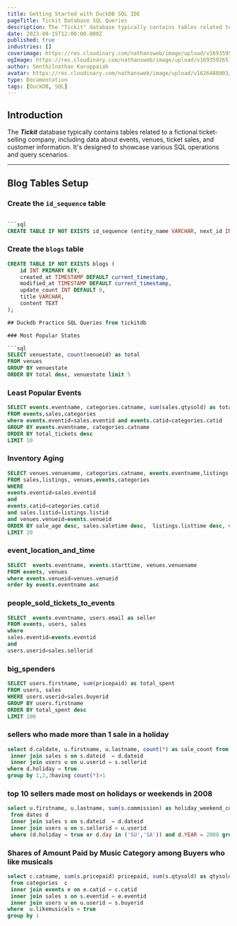 ```yaml
---
title: Getting Started with DuckDB SQL IDE
pageTitle: Tickit Database SQL Queries 
description: The "Tickit" database typically contains tables related to a fictional ticket-selling company, including data about events, venues, ticket sales, and customer information. It's designed to showcase various SQL operations and query scenarios.
date: 2023-09-15T12:00:00.000Z
published: true
industries: []
coverimage: https://res.cloudinary.com/nathansweb/image/upload/v1693595703/senthilsweb.com/blog/senthilsweb-image-card_4_thm4gh.png
ogImage: https://res.cloudinary.com/nathansweb/image/upload/v1693592651/senthilsweb.com/blog/goduck.png
author: Senthilnathan Karuppaiah
avatar: https://res.cloudinary.com/nathansweb/image/upload/v1626488903/profile/Senthil-profile-picture-01_al07i5.jpg
type: Documentation
tags: [DuckDB, SQL]
---
```


## Introduction

The ***Tickit*** database typically contains tables related to a fictional ticket-selling company, including data about events, venues, ticket sales, and customer information. It's designed to showcase various SQL operations and query scenarios.

---

## Blog Tables Setup

### Create the `id_sequence` table

```sql

```sql
CREATE TABLE IF NOT EXISTS id_sequence (entity_name VARCHAR, next_id INTEGER);
```

### Create the `blogs` table

```sql
CREATE TABLE IF NOT EXISTS blogs (
    id INT PRIMARY KEY,
    created_at TIMESTAMP DEFAULT current_timestamp,
    modified_at TIMESTAMP DEFAULT current_timestamp,
    update_count INT DEFAULT 0,
    title VARCHAR,
    content TEXT
);

## Duckdb Practice SQL Queries from tickitdb

### Most Popular States

```sql
SELECT venuestate, count(venueid) as total
FROM venues 
GROUP BY venuestate
ORDER BY total desc, venuestate limit 5
```
### Least Popular Events

```sql
SELECT events.eventname, categories.catname, sum(sales.qtysold) as total_tickets
FROM events,sales,categories
where events.eventid=sales.eventid and events.catid=categories.catid
GROUP BY events.eventname, categories.catname
ORDER BY total_tickets desc
LIMIT 10
```

### Inventory Aging

```sql
SELECT venues.venuename, categories.catname, events.eventname,listings.listtime, (sales.saletime- listings.listtime) as sale_age
FROM sales,listings, venues,events,categories
WHERE 
events.eventid=sales.eventid 
and 
events.catid=categories.catid
and sales.listid=listings.listid
and venues.venueid=events.venueid
ORDER BY sale_age desc, sales.saletime desc,  listings.listtime desc, venues.venuename,  categories.catname,  events.eventname
LIMIT 20
```

### event_location_and_time

```sql
SELECT  events.eventname, events.starttime, venues.venuename
FROM events, venues 
where events.venueid=venues.venueid 
order by events.eventname asc
```

### people_sold_tickets_to_events

```sql
SELECT  events.eventname, users.email as seller
FROM events, users, sales
where
sales.eventid=events.eventid
and
users.userid=sales.sellerid
```

### big_spenders

```sql
SELECT users.firstname, sum(pricepaid) as total_spent
FROM users, sales
WHERE users.userid=sales.buyerid
GROUP BY users.firstname
ORDER BY total_spent desc
LIMIT 100
```

### sellers who made more than 1 sale in a holiday

```sql
select d.caldate, u.firstname, u.lastname, count(*) as sale_count from dates d
 inner join sales s on s.dateid  = d.dateid
 inner join users u on u.userid = s.sellerid
where d.holiday = true
group by 1,2,3having count(*)>1
```

### top 10 sellers made most on holidays or weekends in 2008

```sql
select u.firstname, u.lastname, sum(s.commission) as holiday_weekend_commission
 from dates d
 inner join sales s on s.dateid  = d.dateid 
 inner join users u on s.sellerid = u.userid
 where (d.holiday = true or d.day in ('SU','SA')) and d.YEAR = 2008 group by 1,2order by  holiday_weekend_commission desc limit 10
 ```
 
### Shares of Amount Paid by Music Category among Buyers who like musicals

```sql
select c.catname, sum(s.pricepaid) pricepaid, sum(s.qtysold) as qtysold
 from categories  c
 inner join events e on e.catid = c.catid
 inner join sales s on s.eventid = e.eventid
 inner join users u on u.userid = s.buyerid
where  u.likemusicals = true
group by 1
```




